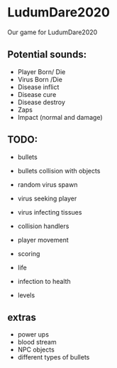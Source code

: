 # LudumDare2020
Our game for LudumDare2020

Potential sounds:
---
* Player Born/ Die
* Virus Born /Die
* Disease inflict
* Disease cure
* Disease destroy
* Zaps
* Impact (normal and damage)


TODO:
---
- bullets
- bullets collision with objects  


- random virus spawn
- virus seeking player
- virus infecting tissues


- collision handlers


- player movement  


- scoring
- life
- infection to health


- levels

extras
---
* power ups
* blood stream
* NPC objects
* different types of bullets